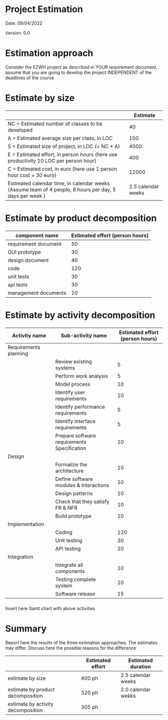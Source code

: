 # Project Estimation  
Date: 09/04/2022

Version: 0.0


# Estimation approach
Consider the EZWH  project as described in YOUR requirement document, assume that you are going to develop the project INDEPENDENT of the deadlines of the course
# Estimate by size
### 
|                                                       | Estimate                          |             
| ----------------------------------------------------- | --------------------------------- |  
| NC =  Estimated number of classes to be developed     |   40                              |             
| A = Estimated average size per class, in LOC          |   100                             | 
| S = Estimated size of project, in LOC (= NC * A)      |   4000                            |
| E = Estimated effort, in person hours (here use productivity 10 LOC per person hour)  |    400                                 |   
| C = Estimated cost, in euro (here use 1 person hour cost = 30 euro)                   |    12000                               | 
| Estimated calendar time, in calendar weeks (Assume team of 4 people, 8 hours per day, 5 days per week ) |  2.5 calendar weeks  |               

# Estimate by product decomposition
### 
| component name            | Estimated effort (person hours)   |             
| ------------------------- | --------------------------------- | 
| requirement document      |                 50                |
| GUI prototype             |                 30                |
| design document           |                 40                |
| code                      |                 120               |
| unit tests                |                 30                |
| api tests                 |                 30                |
| management documents      |                 20                |



# Estimate by activity decomposition
### 
| Activity name             | Sub-activity name          | Estimated effort (person hours) |           
| ------------------------- | -------------------------- | ------------------------------- |
| Requirements planning     |                            |                                 |
|                           | Review existing systems    | 5                               |
|                           | Perform work analysis      | 5                               |
|                           | Model process              | 10                              |
|                           | Identify user requirements        | 10                       |
|                           | Identify performance requirements | 5                        |
|                           | Identify interface requirements   | 5                        |
|                           | Prepare software requirements Specification | 10             |
| Design                    |                           |                                  |
|                           | Formalize the architecture | 10                              |
|                           | Define software modules & interactions | 10                  |
|                           | Design patterns               | 10                           |
|                           | Check that they satisfy FR & NFR | 10                        |
|                           | Build prototype           | 10                               |
| Implementation            |                           |                                  |
|                           | Coding                    | 120                              |
|                           | Unit testing              | 30                               |
|                           | API testing               | 20                               |
| Integration               |                           |                                  |
|                           | Integrate all components  | 10                               |
|                           | Testing complete system   | 10                               |
|                           | Software release          | 15                               |

###
###
Insert here Gantt chart with above activities

# Summary

Report here the results of the three estimation approaches. The  estimates may differ. Discuss here the possible reasons for the difference

|                                       | Estimated effort                        |   Estimated duration |          
| ------------------------------------- | --------------------------------------- | -------------------- |
| estimate by size                      | 400 ph                                  | 2.5 calendar weeks   |
| estimate by product decomposition     | 320 ph                                  | 2.0 calendar wekks   |
| estimate by activity decomposition    | 305 ph                                  |                      |




